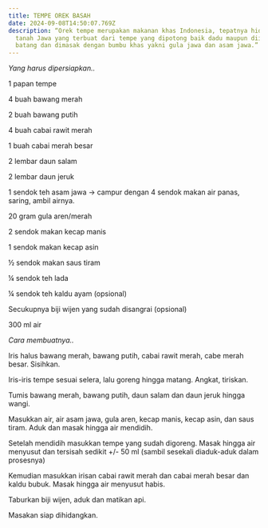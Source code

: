 ```yaml
---
title: TEMPE OREK BASAH
date: 2024-09-08T14:50:07.769Z
description: “Orek tempe merupakan makanan khas Indonesia, tepatnya hidangan
  tanah Jawa yang terbuat dari tempe yang dipotong baik dadu maupun diiris
  batang dan dimasak dengan bumbu khas yakni gula jawa dan asam jawa.”
---
```

*Yang harus dipersiapkan..*

1 papan tempe

4 buah bawang merah

2 buah bawang putih

4 buah cabai rawit merah

1 buah cabai merah besar

2 lembar daun salam

2 lembar daun jeruk

1 sendok teh asam jawa → campur dengan 4 sendok makan air panas, saring, ambil airnya.

20 gram gula aren/merah

2 sendok makan kecap manis

1 sendok makan kecap asin

½ sendok makan saus tiram

¼ sendok teh lada

¼ sendok teh kaldu ayam (opsional)

Secukupnya biji wijen yang sudah disangrai (opsional)

300 ml air



*Cara membuatnya..*

Iris halus bawang merah, bawang putih, cabai rawit merah, cabe merah besar. Sisihkan.

Iris-iris tempe sesuai selera, lalu goreng hingga matang. Angkat, tiriskan.

Tumis bawang merah, bawang putih, daun salam dan daun jeruk hingga wangi.

Masukkan air, air asam jawa, gula aren, kecap manis, kecap asin, dan saus tiram. Aduk dan masak hingga air mendidih.

Setelah mendidih masukkan tempe yang sudah digoreng. Masak hingga air menyusut dan tersisah sedikit +/- 50 ml (sambil sesekali diaduk-aduk dalam prosesnya)

Kemudian masukkan irisan cabai rawit merah dan cabai merah besar dan kaldu bubuk. Masak hingga air menyusut habis.

Taburkan biji wijen, aduk dan matikan api.

Masakan siap dihidangkan.